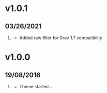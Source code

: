 # v1.0.1
## 03/26/2021

1. [](#bugfix)
    * Added raw filter for Grav 1.7 compatibility

# v1.0.0
## 19/08/2016

1. [](#new)
    * Theme started...
